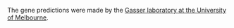 [//]: # (Created by ./bin/manage_files.pl from ./species/Trichinella_t9/PRJNA257433/Trichinella_t9_PRJNA257433.annotation.html on Thu Jun 11 13:46:24 2020)
The gene predictions were made by the [Gasser laboratory at the University of Melbourne](http://www.gasserlab.org/).
